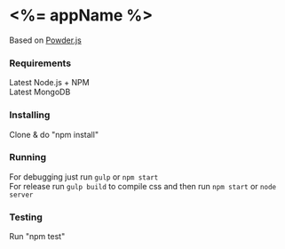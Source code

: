 # <%= appName %>

Based on [Powder.js](https://github.com/yamalight/generator-powder)

### Requirements

Latest Node.js + NPM  
Latest MongoDB  

### Installing

Clone & do "npm install"  

### Running

For debugging just run `gulp` or `npm start`  
For release run `gulp build` to compile css and then run `npm start` or `node server`  

### Testing

Run "npm test"  
